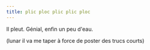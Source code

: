 ```yaml
---
title: plic ploc plic plic ploc
---
```


Il pleut. Génial, enfin un peu d'eau.

(lunar il va me taper à force de poster des trucs courts)

